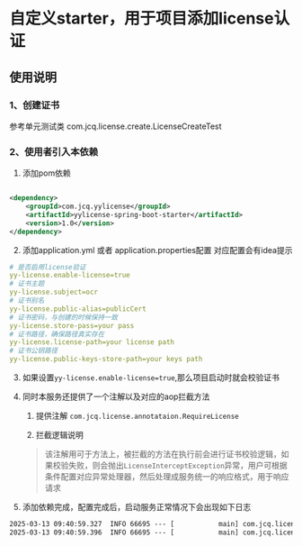 # 自定义starter，用于项目添加license认证
## 使用说明
### 1、创建证书
参考单元测试类 com.jcq.license.create.LicenseCreateTest

### 2、使用者引入本依赖
1. 添加pom依赖

```xml

<dependency>
    <groupId>com.jcq.yylicense</groupId>
    <artifactId>yylicense-spring-boot-starter</artifactId>
    <version>1.0</version>
</dependency>
```
2. 添加application.yml 或者 application.properties配置
对应配置会有idea提示
```yml
# 是否启用license验证
yy-license.enable-license=true
# 证书主题
yy-license.subject=ocr
# 证书别名
yy-license.public-alias=publicCert
# 证书密码，与创建的时候保持一致
yy-license.store-pass=your pass
# 证书路径，确保路径真实存在
yy-license.license-path=your license path
# 证书公钥路径
yy-license.public-keys-store-path=your keys path
```
3. 如果设置`yy-license.enable-license=true`,那么项目启动时就会校验证书

4. 同时本服务还提供了一个注解以及对应的aop拦截方法

    1. 提供注解 `com.jcq.license.annotataion.RequireLicense`

    2. 拦截逻辑说明
   > 该注解用可于方法上，被拦截的方法在执行前会进行证书校验逻辑，如果校验失败，则会抛出`LicenseInterceptException`异常，用户可根据条件配置对应异常处理器，然后处理成服务统一的响应格式，用于响应请求
    
5. 添加依赖完成，配置完成后，启动服务正常情况下会出现如下日志
```txt
2025-03-13 09:40:59.327  INFO 66695 --- [           main] com.jcq.license.verify.LicenseVerify  : 服务启动，检查是否启用license验证，结果：true
2025-03-13 09:40:59.396  INFO 66695 --- [           main] com.jcq.license.verify.LicenseVerify  : 证书安装成功，证书有效期：2025-03-12 00:00:00 - 2025-05-13 00:00:00
```